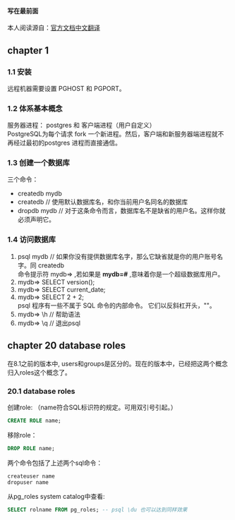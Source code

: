 #### 写在最前面
本人阅读源自：[官方文档中文翻译](http://wiki.postgresql.org/wiki/9.1%E6%96%87%E6%A1%A3%E7%BF%BB%E8%AF%91%E9%A1%B9%E7%9B%AE)

## chapter 1
### 1.1 安装
远程机器需要设置 PGHOST 和 PGPORT。
### 1.2 体系基本概念
服务器进程： postgres 和 客户端进程（用户自定义）  
PostgreSQL为每个请求 fork 一个新进程。然后，客户端和新服务器端进程就不再经过最初的postgres 进程而直接通信。

### 1.3 创建一个数据库
三个命令：  
* createdb mydb
* createdb  // 使用默认数据库名，和你当前用户名同名的数据库
* dropdb mydb  // 对于这条命令而言，数据库名不是缺省的用户名。这样你就必须声明它。  

### 1.4 访问数据库
1. psql mydb // 如果你没有提供数据库名字，那么它缺省就是你的用户账号名字。同 createdb  
命令提示符 mydb=> ,若如果是 **mydb=#** ,意味着你是一个超级数据库用户。  
2. mydb=> SELECT version();  
3. mydb=> SELECT current_date;  
4. mydb=> SELECT 2 + 2;  
psql 程序有一些不属于 SQL 命令的内部命令。 它们以反斜杠开头，"\"。  
5. mydb=> \h // 帮助语法
6. mydb=> \q // 退出psql

## chapter 20 database roles
在8.1之前的版本中, users和groups是区分的。现在的版本中，已经把这两个概念归入roles这个概念了。  
### 20.1 database roles
创建role: （name符合SQL标识符的规定。可用双引号引起。）  
```sql
CREATE ROLE name;
```
移除role：
```sql
DROP ROLE name;
```
两个命令包括了上述两个sql命令：
```shell
createuser name
dropuser name
```
从pg_roles system catalog中查看:
```sql
SELECT rolname FROM pg_roles; -- psql \du 也可以达到同样效果
```

